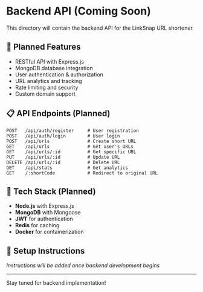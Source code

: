 # Backend API (Coming Soon)

This directory will contain the backend API for the LinkSnap URL shortener.

## 🚧 Planned Features

- RESTful API with Express.js
- MongoDB database integration
- User authentication & authorization
- URL analytics and tracking
- Rate limiting and security
- Custom domain support

## 📋 API Endpoints (Planned)

```
POST   /api/auth/register     # User registration
POST   /api/auth/login        # User login
POST   /api/urls              # Create short URL
GET    /api/urls              # Get user's URLs
GET    /api/urls/:id          # Get specific URL
PUT    /api/urls/:id          # Update URL
DELETE /api/urls/:id          # Delete URL
GET    /api/stats             # Get analytics
GET    /:shortCode            # Redirect to original URL
```

## 🔧 Tech Stack (Planned)

- **Node.js** with Express.js
- **MongoDB** with Mongoose
- **JWT** for authentication
- **Redis** for caching
- **Docker** for containerization

## 📝 Setup Instructions

*Instructions will be added once backend development begins*

---

Stay tuned for backend implementation!